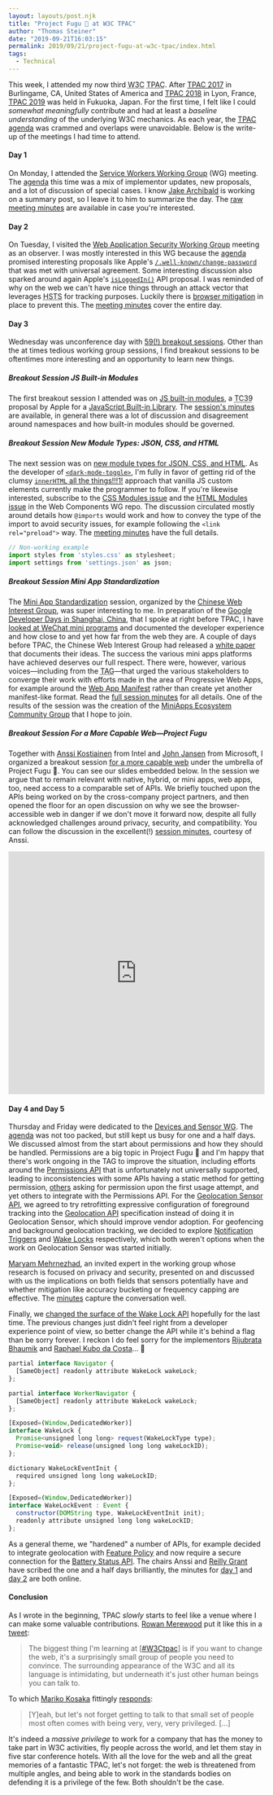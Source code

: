```yaml
---
layout: layouts/post.njk
title: "Project Fugu 🐡 at W3C TPAC"
author: "Thomas Steiner"
date: "2019-09-21T16:03:15"
permalink: 2019/09/21/project-fugu-at-w3c-tpac/index.html
tags:
  - Technical
---
```


This week, I attended my now third <abbr title="World Wide Web Consortium">W3C</abbr>
<abbr title="Technical Plenary and Advisory Committee">TPAC</abbr>.
After [TPAC&nbsp;2017](https://www.w3.org/2017/11/TPAC/Overview.html)
in Burlingame,&nbsp;CA, United States of America and
[TPAC&nbsp;2018](https://www.w3.org/2018/10/TPAC/) in Lyon, France,
[TPAC&nbsp;2019](https://www.w3.org/2019/09/TPAC/Overview.html) was held in Fukuoka, Japan.
For the first time, I felt like I could *somewhat meaningfully* contribute and
had at least a *baseline understanding* of the underlying W3C mechanics.
As each year, the [TPAC agenda](https://www.w3.org/2019/09/TPAC/schedule.html) was crammed
and overlaps were unavoidable.
Below is the write-up of the meetings I had time to attend.

#### Day 1

On Monday, I attended the [Service Workers Working Group](https://www.w3.org/sw/)
(WG) meeting.
The [agenda](https://github.com/w3c/ServiceWorker/issues/1460#issue-482168365) this time
was a mix of implementor updates, new proposals, and a lot of discussion of special cases.
I know [Jake Archibald](https://twitter.com/jaffathecake) is working on a summary post,
so I leave it to him to summarize the day.
The
[raw meeting minutes](https://docs.google.com/document/d/1q090ovJ4gd8wSfVtvuoZLMZ51YkiFDsEZ0Jiqi41Iys/edit)
are available in case you're interested.

#### Day 2

On Tuesday, I visited the
[Web Application Security Working Group](https://www.w3.org/2011/webappsec/)
meeting as an observer.
I was mostly interested in this WG because the
[agenda](https://github.com/w3c/webappsec/blob/master/meetings/2019/2019-09-TPAC-agenda.md)
promised interesting proposals like Apple's
[`/.well-known/change-password`](https://wicg.github.io/change-password-url/index.html)
that was met with universal agreement.
Some interesting discussion also sparked around again Apple's
[`isLoggedIn()`](https://lists.w3.org/Archives/Public/public-webappsec/2019Sep/0004.html)
API proposal.
I was reminded of why on the web we can't have nice things through an attack vector
that leverages <abbr title="HTTP Strict Transport Security">HSTS</abbr> for tracking purposes.
Luckily there is
[browser mitigation](https://webkit.org/blog/8146/protecting-against-hsts-abuse/)
in place to prevent this.
The
[meeting minutes](https://github.com/w3c/webappsec/blob/master/meetings/2019/2019-09-TPAC-minutes.md)
cover the entire day.

#### Day 3

Wednesday was unconference day with
[59(!) breakout sessions](https://w3c.github.io/tpac-breakouts/sessions.html).
Other than the at times tedious working group sessions,
I find breakout sessions to be oftentimes more interesting and an opportunity to learn new things.

##### Breakout Session JS Built-in Modules

The first breakout session I attended was on
[JS built-in modules](https://w3c.github.io/tpac-breakouts/sessions.html#jsbuiltin),
a <abbr title="Technical Committee 39">TC39</abbr> proposal by Apple for a
[JavaScript Built-in Library](https://github.com/tc39/proposal-javascript-standard-library).
The [session's minutes](https://www.w3.org/2019/09/18-jsbuiltin-minutes.html) are available,
in general there was a lot of discussion and disagreement around namespaces and
how built-in modules should be governed.

##### Breakout Session New Module Types: JSON, CSS, and HTML

The next session was on
[new module types for JSON, CSS, and HTML](https://w3c.github.io/tpac-breakouts/sessions.html#new-modules).
As the developer of
[`<dark-mode-toggle>`](https://github.com/GoogleChromeLabs/dark-mode-toggle),
I'm fully in favor of getting rid of the clumsy
[`innerHTML` all the things!!!1!](https://github.com/GoogleChromeLabs/dark-mode-toggle/blob/bf737bed7a7d3ba5086585a94578ed814500bb6c/src/dark-mode-toggle.mjs#L75-L249)
approach that vanilla JS custom elements currently make the programmer to follow.
If you're likewise interested, subscribe to the
[CSS Modules issue](https://github.com/w3c/webcomponents/issues/759) and the
[HTML Modules issue](https://github.com/w3c/webcomponents/issues/645)
in the Web Components WG repo.
The discussion circulated mostly around details how `@imports` would work and
how to convey the type of the import to avoid security issues,
for example following the `<link rel="preload">` way.
The [meeting minutes](https://www.w3.org/2019/09/18-new-modules-minutes.html)
have the full details.

```js
// Non-working example
import styles from 'styles.css' as stylesheet;
import settings from 'settings.json' as json;
```

##### Breakout Session Mini App Standardization

The [Mini App Standardization](https://w3c.github.io/tpac-breakouts/sessions.html#miniapp)
session, organized by the [Chinese Web Interest Group](https://www.w3.org/2018/chinese-web-ig/),
was super interesting to me.
In preparation of the
[Google Developer Days in Shanghai, China](https://events.google.cn/intl/zh-CN/developerdays2019/),
that I spoke at right before TPAC, I have
[looked at WeChat mini programs](https://blog.tomayac.com/2019/08/15/a-quick-look-at-wechats-mini-programs/)
and documented the developer experience and how close to and yet how far from the web they are.
A couple of days before TPAC, the Chinese Web Interest Group had released a
[white paper](https://www.w3.org/TR/mini-app-white-paper/) that documents their ideas.
The success the various mini apps platforms have achieved deserves our full respect.
There were, however, various voices—including from the
<abbr title="Technical Advisory Group">TAG</abbr>—that urged the various stakeholders
to converge their work with efforts made in the area of
Progressive Web Apps, for example around the [Web App Manifest](https://w3c.github.io/manifest/)
rather than create yet another manifest-like format.
Read the [full session minutes](https://www.w3.org/2019/09/18-miniapp-minutes.html) for all details.
One of the results of the session was the creation of the
[MiniApps Ecosystem Community Group](https://www.w3.org/community/miniapps/)
that I hope to join.

##### Breakout Session For a More Capable Web—Project Fugu

Together with [Anssi Kostiainen](https://twitter.com/anssik) from Intel and
[John Jansen](https://twitter.com/thejohnjansen) from Microsoft,
I organized a breakout session
[for a more capable web](https://w3c.github.io/tpac-breakouts/sessions.html#capable-web)
under the umbrella of Project Fugu 🐡.
You can see our slides embedded below.
In the session we argue that to remain relevant with native, hybrid, or mini apps, web apps, too,
need access to a comparable set of APIs.
We briefly touched upon the APIs being worked on by the cross-company project partners,
and then opened the floor for an open discussion on why we see the browser-accessible web in danger
if we don't move it forward now,
despite all fully acknowledged challenges around privacy, security, and compatibility.
You can follow the discussion in the excellent(!)
[session minutes](https://www.w3.org/2019/09/18-capable-web-minutes.html), courtesy of Anssi.

<iframe src="https://docs.google.com/presentation/d/e/2PACX-1vSBOBqz_UiNBce-HxpS8EC2lVSeAbzn2lrreesUhhnNaF-3zSieO8A5RaqVc-YhbuuZN0MFKOBsKf7g/embed?start=false&loop=false&delayms=3000" frameborder="0" width="800" height="477" style="max-width: 100%; width: 800px;" allowfullscreen="true" mozallowfullscreen="true" webkitallowfullscreen="true"></iframe>

#### Day 4 and Day 5

Thursday and Friday were dedicated to the [Devices and Sensor WG](https://www.w3.org/das/).
The [agenda](https://github.com/w3c/devicesensors-wg/issues/24) was not too packed,
but still kept us busy for one and a half days.
We discussed almost from the start about permissions and how they should be handled.
Permissions are a big topic in Project Fugu 🐡 and I'm happy
that there's work ongoing in the TAG to improve the situation, including efforts around the
[Permissions API](https://developer.mozilla.org/en-US/docs/Web/API/Permissions_API)
that is unfortunately not universally supported, leading to inconsistencies
with some APIs having a static method for getting permission,
[others](https://github.com/w3c/sensors/issues/388#issuecomment-532942477)
asking for permission upon the first usage attempt,
and yet others to integrate with the Permissions API.
For the [Geolocation Sensor API](https://w3c.github.io/geolocation-sensor/),
we agreed to try retrofitting expressive configuration
of foreground tracking into the [Geolocation API](https://w3c.github.io/geolocation-api/)
specification instead of doing it in Geolocation Sensor, which should improve vendor adoption.
For geofencing and background geolocation tracking, we decided to explore
[Notification Triggers](https://github.com/beverloo/notification-triggers) and
[Wake Locks](https://w3c.github.io/wake-lock/) respectively,
which both weren't options when the work on Geolocation Sensor was started initially.

[Maryam Mehrnezhad](https://sites.google.com/view/maryammjd/home),
an invited expert in the working group whose research is focused on privacy and security,
presented on and discussed with us the implications on both fields that sensors potentially have
and whether mitigation like accuracy bucketing or frequency capping are effective.
The [minutes](https://www.w3.org/2019/09/19-dap-minutes.html#x18) capture the conversation well.

Finally, we
[changed the surface of the Wake Lock API](https://github.com/w3c/wake-lock/issues/226#issuecomment-533032056)
hopefully for the last time.
The previous changes just didn't feel right from a developer experience point of view,
so better change the API while it's behind a flag than be sorry forever.
I reckon I do feel sorry for the implementors [Rijubrata Bhaumik](https://twitter.com/rijubrata)
and [Raphael Kubo da Costa](https://github.com/rakuco)… 🙇

```js
partial interface Navigator {
  [SameObject] readonly attribute WakeLock wakeLock;
};

partial interface WorkerNavigator {
  [SameObject] readonly attribute WakeLock wakeLock;
};

[Exposed=(Window,DedicatedWorker)]
interface WakeLock {
  Promise<unsigned long long> request(WakeLockType type);
  Promise<void> release(unsigned long long wakeLockID);
};

dictionary WakeLockEventInit {
  required unsigned long long wakeLockID;
};

[Exposed=(Window,DedicatedWorker)]
interface WakeLockEvent : Event {
  constructor(DOMString type, WakeLockEventInit init);
  readonly attribute unsigned long long wakeLockID;
};
```

As a general theme, we "hardened" a number of APIs, for example decided to integrate geolocation
with [Feature Policy](https://w3c.github.io/webappsec-feature-policy/)
and now require a secure connection for the [Battery Status API](https://w3c.github.io/battery/).
The chairs Anssi and [Reilly Grant](https://twitter.com/reillyeon)
have scribed the one and a half days brilliantly,
the minutes for [day&nbsp;1](https://www.w3.org/2019/09/19-dap-minutes.html) and
[day&nbsp;2](https://www.w3.org/2019/09/20-dap-minutes.html) are both online.

#### Conclusion

As I wrote in the beginning, TPAC *slowly* starts to feel like a venue
where I can make some valuable contributions.
[Rowan Merewood](https://twitter.com/rowan_m) put it like this in a
[tweet](https://twitter.com/rowan_m/status/1173808373436862464):

> The biggest thing I'm learning at
  [[#W3Ctpac](https://twitter.com/hashtag/w3ctpac?src=hashtag_click)]
  is if you want to change the web,
  it's a surprisingly small group of people you need to convince.
  The surrounding appearance of the W3C and all its language is intimidating,
  but underneath it's just other human beings you can talk to.

To which [Mariko Kosaka](https://twitter.com/kosamari) fittingly
[responds](https://twitter.com/kosamari/status/1173811848518356993):

> [Y]eah, but let's not forget getting to talk to that small set of people
  most often comes with being very, very, very privileged. […]

It's indeed a *massive privilege* to work for a company that has the money
to take part in W3C activities, fly people across the world, and let them
stay in five star conference hotels.
With all the love for the web and all the great memories of a fantastic TPAC,
let's not forget: the web is threatened from multiple angles,
and being able to work in the standards bodies on defending it is a privilege of the few.
Both shouldn't be the case.
